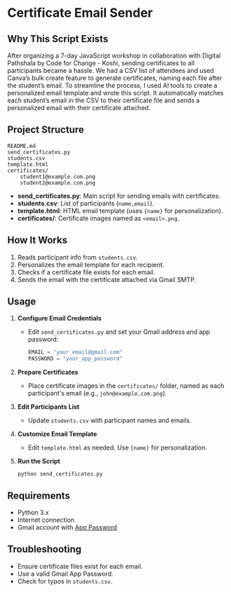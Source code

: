 # Certificate Email Sender

## Why This Script Exists

After organizing a 7-day JavaScript workshop in collaboration with Digital Pathshala by Code for Change - Koshi, sending certificates to all participants became a hassle. We had a CSV list of attendees and used Canva’s bulk create feature to generate certificates, naming each file after the student’s email. To streamline the process, I used AI tools to create a personalized email template and wrote this script. It automatically matches each student’s email in the CSV to their certificate file and sends a personalized email with their certificate attached.

## Project Structure

```
README.md
send_certificates.py
students.csv
template.html
certificates/
    student1@example.com.png
    student2@example.com.png
```

- **send_certificates.py**: Main script for sending emails with certificates.
- **students.csv**: List of participants (`name,email`).
- **template.html**: HTML email template (uses `{name}` for personalization).
- **certificates/**: Certificate images named as `<email>.png`.

## How It Works

1. Reads participant info from `students.csv`.
2. Personalizes the email template for each recipient.
3. Checks if a certificate file exists for each email.
4. Sends the email with the certificate attached via Gmail SMTP.

## Usage

1. **Configure Email Credentials**
   - Edit `send_certificates.py` and set your Gmail address and app password:
     ```python
     EMAIL = "your_email@gmail.com"
     PASSWORD = "your_app_password"
     ```

2. **Prepare Certificates**
   - Place certificate images in the `certificates/` folder, named as each participant's email (e.g., `john@example.com.png`).

3. **Edit Participants List**
   - Update `students.csv` with participant names and emails.

4. **Customize Email Template**
   - Edit `template.html` as needed. Use `{name}` for personalization.

5. **Run the Script**
   ```
   python send_certificates.py
   ```

## Requirements

- Python 3.x
- Internet connection
- Gmail account with [App Password](https://support.google.com/accounts/answer/185833)

## Troubleshooting

- Ensure certificate files exist for each email.
- Use a valid Gmail App Password.
- Check for typos in `students.csv`.

##